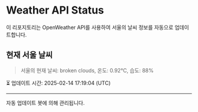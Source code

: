 
# Weather API Status

이 리포지토리는 OpenWeather API를 사용하여 서울의 날씨 정보를 자동으로 업데이트합니다.

## 현재 서울 날씨
> 서울의 현재 날씨: broken clouds, 온도: 0.92°C, 습도: 88%

⏳ 업데이트 시간: 2025-02-14 17:19:04 (UTC)

---
자동 업데이트 봇에 의해 관리됩니다.
